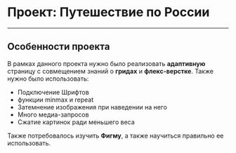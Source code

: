 # Проект: Путешествие по России
-------------------------------
## Особенности проекта

В рамках данного проекта нужно было реализовать **адаптивную** страницу с совмещением знаний о **гридах** и **флекс-верстке**. Также нужно было использовать:
* Подключение Шрифтов
* функции minmax и repeat
* Затемнение изображения при наведении на него
* Много медиа-запросов
* Сжатие картинок ради меньшего веса

Также потребовалось изучить **Фигму**, а также научиться правильно ее использовать.